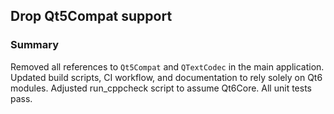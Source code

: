 ## Drop Qt5Compat support

### Summary
Removed all references to `Qt5Compat` and `QTextCodec` in the main application. Updated build scripts, CI workflow, and documentation to rely solely on Qt6 modules. Adjusted run_cppcheck script to assume Qt6Core. All unit tests pass.
